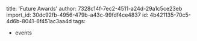 title: 'Future Awards'
author: 7328c14f-7ec2-4511-a24d-29a1c5ce23eb
import_id: 30dc92fb-4956-479b-a43c-99fdf4ce4837
id: 4b421135-70c5-4d6b-8041-6f451ac3aa4d
tags:
  - events
